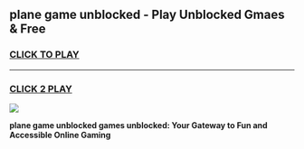 
## plane game unblocked - Play Unblocked Gmaes & Free
<h3>
<a href="https://premium.freeplayer.one?title=plane_game_unblocked&ref=20F">CLICK TO PLAY</a></h3>
<hr>

<h3>
<a href="https://premium.freeplayer.one?title=plane_game_unblocked&ref=20F">CLICK 2 PLAY</a>
  
</h3>

<a href="https://premium.freeplayer.one?title=plane_game_unblocked&ref=20F/"><img src="https://clearcache.store/games.png"></a>


**plane game unblocked games unblocked: Your Gateway to Fun and Accessible Online Gaming**
